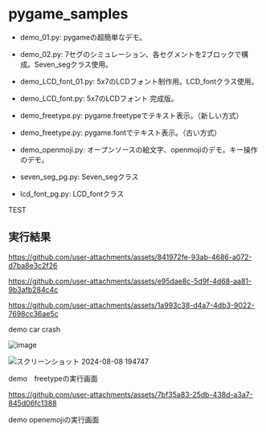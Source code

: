 # pygame_samples

 - demo_01.py: pygameの超簡単なデモ。
 - demo_02.py: 7セグのシミュレーション、各セグメントを2ブロックで構成。Seven_segクラス使用。
 - demo_LCD_font_01.py: 5x7のLCDフォント制作用。LCD_fontクラス使用。
 - demo_LCD_font.py: 5x7のLCDフォント 完成版。

 - demo_freetype.py: pygame.freetypeでテキスト表示。（新しい方式）
 - demo_freetype.py: pygame.fontでテキスト表示。（古い方式）
 - demo_openmoji.py: オープンソースの絵文字、openmojiのデモ。キー操作のデモ。
 - seven_seg_pg.py: Seven_segクラス
 - lcd_font_pg.py: LCD_fontクラス

TEST

## 実行結果

https://github.com/user-attachments/assets/841972fe-93ab-4686-a072-d7ba8e3c2f26

https://github.com/user-attachments/assets/e95dae8c-5d9f-4d68-aa81-9b3afb284c4c

https://github.com/user-attachments/assets/1a993c38-d4a7-4db3-9022-7698cc36ae5c

demo car crash

![image](https://github.com/user-attachments/assets/d0152820-0ede-40ec-94e6-d773005cbb3f)

![スクリーンショット 2024-08-08 194747](https://github.com/user-attachments/assets/9c88fe83-c715-4312-8d85-825a648a2d21)

demo　freetypeの実行画面

https://github.com/user-attachments/assets/7bf35a83-25db-438d-a3a7-845d06fc1388


demo openemojiの実行画面
